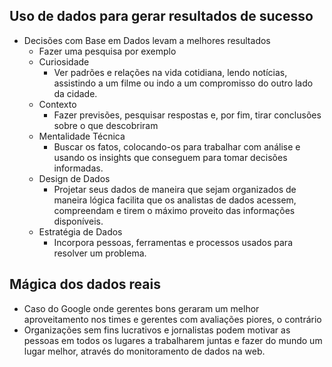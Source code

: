 ## Uso de dados para gerar resultados de sucesso
- Decisões com Base em Dados levam a melhores resultados
	- Fazer uma pesquisa por exemplo
	- Curiosidade
		- Ver padrões e relações na vida cotidiana, lendo notícias, assistindo a um filme ou indo a um compromisso do outro lado da cidade.
	- Contexto
		- Fazer previsões, pesquisar respostas e, por fim, tirar conclusões sobre o que descobriram
	- Mentalidade Técnica
		- Buscar os fatos, colocando-os para trabalhar com análise e usando os insights que conseguem para tomar decisões informadas.
	- Design de Dados
		- Projetar seus dados de maneira que sejam organizados de maneira lógica facilita que os analistas de dados acessem, compreendam e tirem o máximo proveito das informações disponíveis.
	- Estratégia de Dados
		- Incorpora pessoas, ferramentas e processos usados para resolver um problema.
## Mágica dos dados reais
- Caso do Google onde gerentes bons geraram um melhor aproveitamento nos times e gerentes com avaliações piores, o contrário
- Organizações sem fins lucrativos e jornalistas podem motivar as pessoas em todos os lugares a trabalharem juntas e fazer do mundo um lugar melhor, através do monitoramento de dados na web.